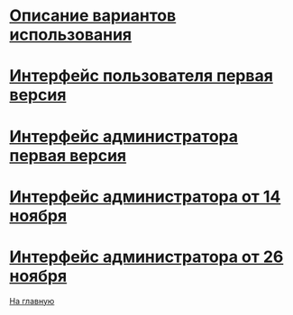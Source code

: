 # [Описание вариантов использования](http://code.google.com/p/vkurse/wiki/web_usecase) #

# [Интерфейс пользователя первая версия](http://code.google.com/p/vkurse/wiki/web_user) #

# [Интерфейс администратора первая версия](http://code.google.com/p/vkurse/wiki/web_admin) #

# [Интерфейс администратора от 14 ноября](http://code.google.com/p/vkurse/wiki/web_adminka) #

# [Интерфейс администратора от 26 ноября](http://code.google.com/p/vkurse/wiki/WebAdminNew) #

[На главную](http://code.google.com/p/vkurse/wiki/web)